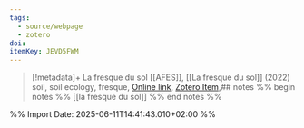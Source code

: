 ```yaml
---
tags:
  - source/webpage
  - zotero
doi: 
itemKey: JEVD5FWM
---
```

>[!metadata]+
> La fresque du sol
> [[AFES]], 
> [[La fresque du sol]] (2022)
> soil, soil ecology, fresque, 
> [Online link](https://fresquedusol.com/), [Zotero Item](zotero://select/library/items/JEVD5FWM),## notes %% begin notes %% 
[[la fresque du sol]]
%% end notes %%

%% Import Date: 2025-06-11T14:41:43.010+02:00 %%
